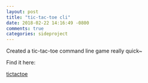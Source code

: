 ```yaml
---
layout: post
title: "tic-tac-toe cli"
date: 2018-02-22 14:16:49 -0800
comments: true
categories: sideproject
---
```

Created a tic-tac-toe command line game really quick~

Find it here:

[tictactoe](https://github.com/austinshin/tictactoe-cli)


